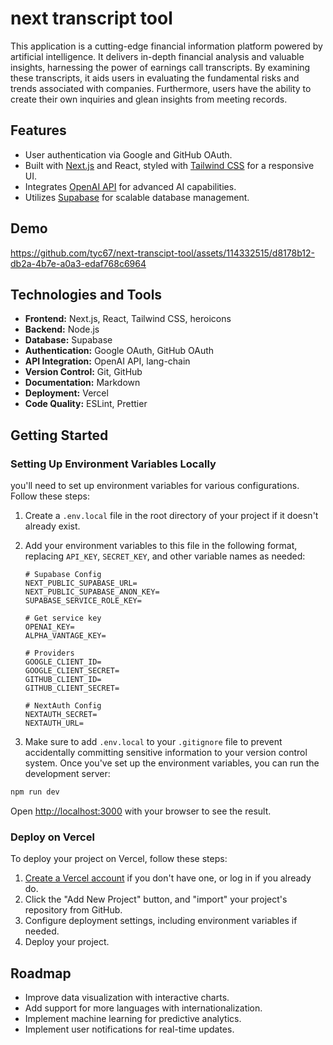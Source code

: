 
# next transcript tool
This application is a cutting-edge financial information platform powered by artificial intelligence. It delivers in-depth financial analysis and valuable insights, harnessing the power of earnings call transcripts. By examining these transcripts, it aids users in evaluating the fundamental risks and trends associated with companies. Furthermore, users have the ability to create their own inquiries and glean insights from meeting records.

## Features
- User authentication via Google and GitHub OAuth.
- Built with [Next.js](https://nextjs.org/) and React, styled with [Tailwind CSS](https://tailwindcss.com/) for a responsive UI.
- Integrates [OpenAI API](https://platform.openai.com/docs/api-reference) for advanced AI capabilities.
- Utilizes [Supabase](https://supabase.com/) for scalable database management.

## Demo

https://github.com/tyc67/next-transcipt-tool/assets/114332515/d8178b12-db2a-4b7e-a0a3-edaf768c6964

## Technologies and Tools
- **Frontend:** Next.js, React, Tailwind CSS, heroicons
- **Backend:** Node.js
- **Database:** Supabase
- **Authentication:** Google OAuth, GitHub OAuth
- **API Integration:** OpenAI API, lang-chain
- **Version Control:** Git, GitHub
- **Documentation:** Markdown
- **Deployment:** Vercel
- **Code Quality:** ESLint, Prettier

## Getting Started

### Setting Up Environment Variables Locally
you'll need to set up environment variables for various configurations. 
Follow these steps:

1. Create a `.env.local` file in the root directory of your project if it doesn't already exist.
2. Add your environment variables to this file in the following format, replacing `API_KEY`, `SECRET_KEY`, and other variable names as needed:

   ```env
   # Supabase Config
   NEXT_PUBLIC_SUPABASE_URL=
   NEXT_PUBLIC_SUPABASE_ANON_KEY=
   SUPABASE_SERVICE_ROLE_KEY=

   # Get service key 
   OPENAI_KEY=
   ALPHA_VANTAGE_KEY=

   # Providers
   GOOGLE_CLIENT_ID=
   GOOGLE_CLIENT_SECRET=
   GITHUB_CLIENT_ID=
   GITHUB_CLIENT_SECRET=

   # NextAuth Config
   NEXTAUTH_SECRET=
   NEXTAUTH_URL=
   
3. Make sure to add `.env.local` to your `.gitignore` file to prevent accidentally committing sensitive information to your version control system.
Once you've set up the environment variables, you can run the development server:
```bash
npm run dev
```

Open [http://localhost:3000](http://localhost:3000) with your browser to see the result.

### Deploy on Vercel

To deploy your project on Vercel, follow these steps:

1. [Create a Vercel account](https://vercel.com/) if you don't have one, or log in if you already do.
2. Click the "Add New Project" button, and "import" your project's repository from GitHub.
3. Configure deployment settings, including environment variables if needed.
4. Deploy your project.

## Roadmap
- Improve data visualization with interactive charts.
- Add support for more languages with internationalization.
- Implement machine learning for predictive analytics.
- Implement user notifications for real-time updates.
